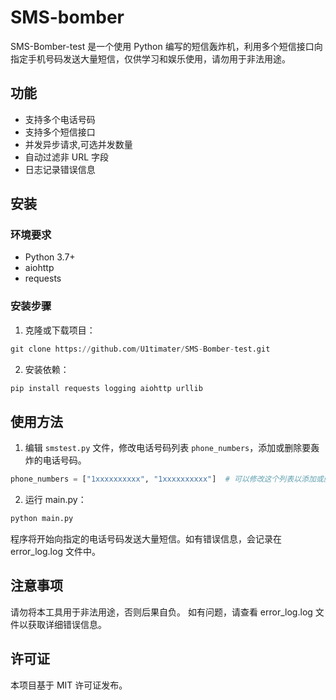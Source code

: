 # SMS-bomber

SMS-Bomber-test 是一个使用 Python 编写的短信轰炸机，利用多个短信接口向指定手机号码发送大量短信，仅供学习和娱乐使用，请勿用于非法用途。

## 功能

- 支持多个电话号码
- 支持多个短信接口
- 并发异步请求,可选并发数量
- 自动过滤非 URL 字段
- 日志记录错误信息

## 安装

### 环境要求

- Python 3.7+
- aiohttp
- requests

### 安装步骤

1. 克隆或下载项目：

```python
git clone https://github.com/U1timater/SMS-Bomber-test.git
```

2. 安装依赖：

```python
pip install requests logging aiohttp urllib
```

## 使用方法

1. 编辑 `smstest.py` 文件，修改电话号码列表 `phone_numbers`，添加或删除要轰炸的电话号码。

```python
phone_numbers = ["1xxxxxxxxxx", "1xxxxxxxxxx"]  # 可以修改这个列表以添加或删除电话号码
```

2. 运行 main.py：

```python
python main.py
```

程序将开始向指定的电话号码发送大量短信。如有错误信息，会记录在 error_log.log 文件中。

## 注意事项

请勿将本工具用于非法用途，否则后果自负。
如有问题，请查看 error_log.log 文件以获取详细错误信息。

## 许可证

本项目基于 MIT 许可证发布。
